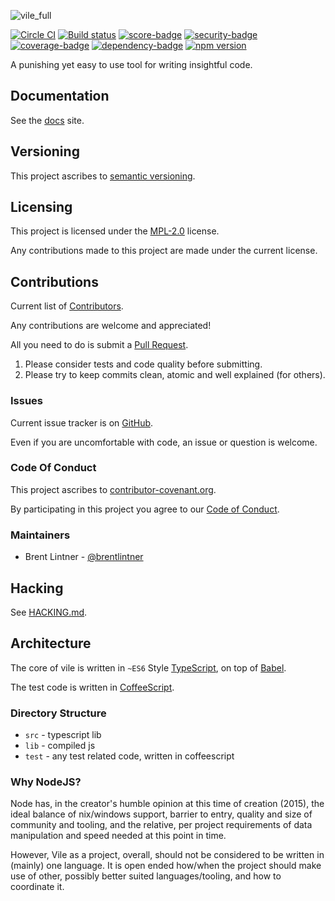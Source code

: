 ![vile_full](https://cloud.githubusercontent.com/assets/93340/23980691/aba34a1a-09d7-11e7-85b2-12d1403b5686.png)

[![Circle CI](https://circleci.com/gh/forthright/vile.svg?style=shield&circle-token=76807e9cc864afc2d2af7db4c744a0eae8b9fc00)](https://circleci.com/gh/forthright/vile) [![Build status](https://ci.appveyor.com/api/projects/status/3qu5ih8n3iufpait/branch/master?svg=true)](https://ci.appveyor.com/project/brentlintner/vile/branch/master) [![score-badge](https://vile.io/api/v0/projects/vile/badges/score?token=USryyHar5xQs7cBjNUdZ)](https://vile.io/~brentlintner/vile) [![security-badge](https://vile.io/api/v0/projects/vile/badges/security?token=USryyHar5xQs7cBjNUdZ)](https://vile.io/~brentlintner/vile) [![coverage-badge](https://vile.io/api/v0/projects/vile/badges/coverage?token=USryyHar5xQs7cBjNUdZ)](https://vile.io/~brentlintner/vile) [![dependency-badge](https://vile.io/api/v0/projects/vile/badges/dependency?token=USryyHar5xQs7cBjNUdZ)](https://vile.io/~brentlintner/vile) [![npm version](https://badge.fury.io/js/vile.svg)](https://badge.fury.io/js/vile)

A punishing yet easy to use tool for writing insightful code.

## Documentation

See the [docs](https://docs.vile.io) site.

## Versioning

This project ascribes to [semantic versioning](http://semver.org).

## Licensing

This project is licensed under the [MPL-2.0](LICENSE) license.

Any contributions made to this project are made under the current license.

## Contributions

Current list of [Contributors](https://github.com/forthright/vile/graphs/contributors).

Any contributions are welcome and appreciated!

All you need to do is submit a [Pull Request](https://github.com/forthright/vile/pulls).

1. Please consider tests and code quality before submitting.
2. Please try to keep commits clean, atomic and well explained (for others).

### Issues

Current issue tracker is on [GitHub](https://github.com/forthright/vile/issues).

Even if you are uncomfortable with code, an issue or question is welcome.

### Code Of Conduct

This project ascribes to [contributor-covenant.org](http://contributor-covenant.org).

By participating in this project you agree to our [Code of Conduct](CODE_OF_CONDUCT.md).

### Maintainers

- Brent Lintner - [@brentlintner](http://github.com/brentlintner)

## Hacking

See [HACKING.md](HACKING.md).

## Architecture

The core of vile is written in `~ES6` Style [TypeScript](http://www.typescriptlang.org),
on top of [Babel](http://babeljs.io).

The test code is written in [CoffeeScript](http://coffeescript.org).

### Directory Structure

- `src` - typescript lib
- `lib` - compiled js
- `test` - any test related code, written in coffeescript

### Why NodeJS?

Node has, in the creator's humble opinion at this time of creation (2015), the
ideal balance of nix/windows support, barrier to entry, quality and
size of community and tooling, and the relative, per project requirements
of data manipulation and speed needed at this point in time.

However, Vile as a project, overall, should not be considered to be
written in (mainly) one language. It is open ended how/when the project
should make use of other, possibly better suited languages/tooling, and
how to coordinate it.
